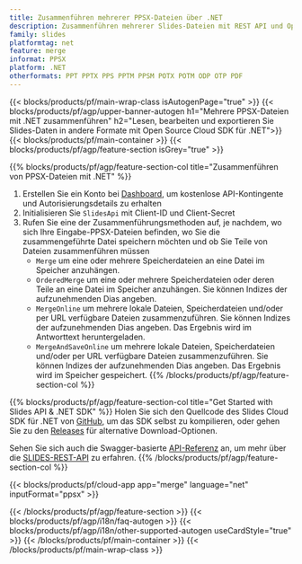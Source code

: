 ```yaml
---
title: Zusammenführen mehrerer PPSX-Dateien über .NET
description: Zusammenführen mehrerer Slides-Dateien mit REST API und Open Source .NET SDK
family: slides
platformtag: net
feature: merge
informat: PPSX
platform: .NET
otherformats: PPT PPTX PPS PPTM PPSM POTX POTM ODP OTP PDF
---
```


{{< blocks/products/pf/main-wrap-class isAutogenPage="true" >}}
{{< blocks/products/pf/agp/upper-banner-autogen h1="Mehrere PPSX-Dateien mit .NET zusammenführen" h2="Lesen, bearbeiten und exportieren Sie Slides-Daten in andere Formate mit Open Source Cloud SDK für .NET">}}
{{< blocks/products/pf/main-container >}}
{{< blocks/products/pf/agp/feature-section isGrey="true" >}}

{{% blocks/products/pf/agp/feature-section-col title="Zusammenführen von PPSX-Dateien mit .NET" %}}
1. Erstellen Sie ein Konto bei <a href="https://dashboard.aspose.cloud/">Dashboard</a>, um kostenlose API-Kontingente und Autorisierungsdetails zu erhalten
1. Initialisieren Sie ```SlidesApi``` mit Client-ID und Client-Secret
1. Rufen Sie eine der Zusammenführungsmethoden auf, je nachdem, wo sich Ihre Eingabe-PPSX-Dateien befinden, wo Sie die zusammengeführte Datei speichern möchten und ob Sie Teile von Dateien zusammenführen müssen
    - ```Merge``` um eine oder mehrere Speicherdateien an eine Datei im Speicher anzuhängen.
    - ```OrderedMerge``` um eine oder mehrere Speicherdateien oder deren Teile an eine Datei im Speicher anzuhängen. Sie können Indizes der aufzunehmenden Dias angeben.
    - ```MergeOnline``` um mehrere lokale Dateien, Speicherdateien und/oder per URL verfügbare Dateien zusammenzuführen. Sie können Indizes der aufzunehmenden Dias angeben. Das Ergebnis wird im Antworttext heruntergeladen.
    - ```MergeAndSaveOnline``` um mehrere lokale Dateien, Speicherdateien und/oder per URL verfügbare Dateien zusammenzuführen. Sie können Indizes der aufzunehmenden Dias angeben. Das Ergebnis wird im Speicher gespeichert.
{{% /blocks/products/pf/agp/feature-section-col %}}

{{% blocks/products/pf/agp/feature-section-col title="Get Started with Slides API & .NET SDK" %}}
Holen Sie sich den Quellcode des Slides Cloud SDK für .NET von [GitHub](https://github.com/aspose-slides-cloud/aspose-slides-cloud-dotnet), um das SDK selbst zu kompilieren, oder gehen Sie zu den [Releases](https://releases.aspose.cloud/) für alternative Download-Optionen.

Sehen Sie sich auch die Swagger-basierte [API-Referenz](https://apireference.aspose.cloud/slides/) an, um mehr über die [SLIDES-REST-API](https://products.aspose.cloud/slides/curl/) zu erfahren.
{{% /blocks/products/pf/agp/feature-section-col %}}

{{< blocks/products/pf/cloud-app app="merge" language="net" inputFormat="ppsx" >}}

{{< /blocks/products/pf/agp/feature-section >}}
{{< blocks/products/pf/agp/i18n/faq-autogen >}}
{{< blocks/products/pf/agp/i18n/other-supported-autogen useCardStyle="true" >}}
{{< /blocks/products/pf/main-container >}}
{{< /blocks/products/pf/main-wrap-class >}}